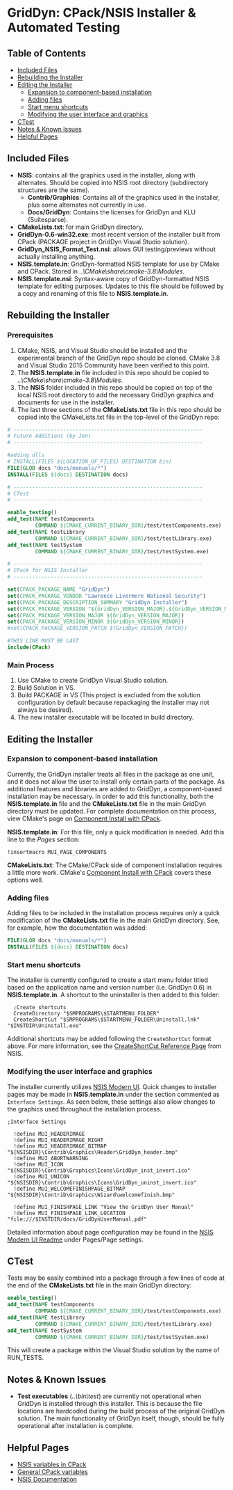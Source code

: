 # GridDyn: CPack/NSIS Installer & Automated Testing

## Table of Contents

- [Included Files](https://github.com/jspero/LLNL#included-files)
- [Rebuilding the Installer](https://github.com/jspero/LLNL#rebuilding-the-installer)
- [Editing the Installer](https://github.com/jspero/LLNL#editing-the-installer)
  - [Expansion to component-based installation](https://github.com/jspero/LLNL#expansion-to-component-based-installation)
  - [Adding files](https://github.com/jspero/LLNL#adding-files)
  - [Start menu shortcuts](https://github.com/jspero/LLNL#start-menu-shortcuts)
  - [Modifying the user interface and graphics](https://github.com/jspero/LLNL/blob/master/README.md#modifying-the-user-interface-and-graphics)
- [CTest](https://github.com/jspero/LLNL#ctest)
- [Notes & Known Issues](https://github.com/jspero/LLNL#notes--known-issues)
- [Helpful Pages](https://github.com/jspero/LLNL#helpful-pages)

## Included Files

- **NSIS**: contains all the graphics used in the installer, along with alternates. Should be copied into NSIS root directory (subdirectory structures are the same).
  - **Contrib/Graphics**: Contains all of the graphics used in the installer, plus some alternates not currently in use.
  - **Docs/GridDyn**: Contains the licenses for GridDyn and KLU (Suitesparse).
- **CMakeLists.txt**: for main GridDyn directory.
- **GridDyn-0.6-win32.exe**: most recent version of the installer built from CPack (PACKAGE project in GridDyn Visual Studio solution).
- **GridDyn_NSIS_Format_Test.nsi**: allows GUI testing/previews without actually installing anything.
- **NSIS.template.in**: GridDyn-formatted NSIS template for use by CMake and CPack. Stored in _..\CMake\share\cmake-3.8\Modules_.
- **NSIS.template.nsi**: Syntax-aware copy of GridDyn-formatted NSIS template for editing purposes. Updates to this file should be followed by a copy and renaming of this file to **NSIS.template.in**.

## Rebuilding the Installer

### Prerequisites

1. CMake, NSIS, and Visual Studio should be installed and the experimental branch of the GridDyn repo should be cloned. CMake 3.8 and Visual Studio 2015 Community have been verified to this point.
2. The **NSIS.template.in** file included in this repo should be copied to _..\CMake\share\cmake-3.8\Modules_.
3. The **NSIS** folder included in this repo should be copied on top of the local NSIS root directory to add the necessary GridDyn graphics and documents for use in the installer.
4. The last three sections of the **CMakeLists.txt** file in this repo should be copied into the CMakeLists.txt file in the top-level of the GridDyn repo:

```CMake
# -------------------------------------------------------------
# Future Additions (by Jen)
# -------------------------------------------------------------

#adding dlls
# INSTALL(FILES ${LOCATION_OF_FILES} DESTINATION bin)
FILE(GLOB docs "docs/manuals/*")
INSTALL(FILES ${docs} DESTINATION docs)

# -------------------------------------------------------------
# CTest
# -------------------------------------------------------------

enable_testing()
add_test(NAME testComponents
         COMMAND ${CMAKE_CURRENT_BINARY_DIR}/test/testComponents.exe)
add_test(NAME testLibrary
         COMMAND ${CMAKE_CURRENT_BINARY_DIR}/test/testLibrary.exe)
add_test(NAME testSystem
         COMMAND ${CMAKE_CURRENT_BINARY_DIR}/test/testSystem.exe)

# -------------------------------------------------------------
# CPack for NSIS Installer
# -------------------------------------------------------------

set(CPACK_PACKAGE_NAME "GridDyn")
set(CPACK_PACKAGE_VENDOR "Lawrence Livermore National Security")
set(CPACK_PACKAGE_DESCRIPTION_SUMMARY "GridDyn Installer")
set(CPACK_PACKAGE_VERSION "${GridDyn_VERSION_MAJOR}.${GridDyn_VERSION_MINOR}")
set(CPACK_PACKAGE_VERSION_MAJOR ${GridDyn_VERSION_MAJOR})
set(CPACK_PACKAGE_VERSION_MINOR ${GridDyn_VERSION_MINOR})
#set(CPACK_PACKAGE_VERSION_PATCH ${GridDyn_VERSION_PATCH})

#THIS LINE MUST BE LAST
include(CPack)
```

### Main Process

1. Use CMake to create GridDyn Visual Studio solution.
2. Build Solution in VS.
3. Build PACKAGE in VS (This project is excluded from the solution configuration by default because repackaging the installer may not always be desired).
4. The new installer executable will be located in build directory.

## Editing the Installer

### Expansion to component-based installation

Currently, the GridDyn installer treats all files in the package as one unit, and it does not allow the user to install only certain parts of the package. As additional features and libraries are added to GridDyn, a component-based installation may be necessary. In order to add this functionality, both the **NSIS.template.in** file and the **CMakeLists.txt** file in the main GridDyn directory must be updated. For complete documentation on this process, view CMake's page on [Component Install with CPack](https://cmake.org/Wiki/CMake:Component_Install_With_CPack).

**NSIS.template.in**: For this file, only a quick modification is needed. Add this line to the _Pages_ section:

```nsis
!insertmacro MUI_PAGE_COMPONENTS
```

**CMakeLists.txt**: The CMake/CPack side of component installation requires a little more work. CMake's [Component Install with CPack](https://cmake.org/Wiki/CMake:Component_Install_With_CPack) covers these options well.

### Adding files

Adding files to be included in the installation process requires only a quick modification of the **CMakeLists.txt** file in the main GridDyn directory. See, for example, how the documentation was added:

```CMake
FILE(GLOB docs "docs/manuals/*")
INSTALL(FILES ${docs} DESTINATION docs)
```

### Start menu shortcuts

The installer is currently configured to create a start menu folder titled based on the application name and version number (i.e. GridDyn 0.6) in **NSIS.template.in**. A shortcut to the uninstaller is then added to this folder:

```nsis
  ;Create shortcuts
  CreateDirectory "$SMPROGRAMS\$STARTMENU_FOLDER"
  CreateShortCut "$SMPROGRAMS\$STARTMENU_FOLDER\Uninstall.lnk" "$INSTDIR\Uninstall.exe"
```

Additional shortcuts may be added following the `CreateShortCut` format above. For more information, see the [CreateShortCut Reference Page](http://nsis.sourceforge.net/Reference/CreateShortCut) from NSIS.

### Modifying the user interface and graphics

The installer currently utilizes [NSIS Modern UI](http://nsis.sourceforge.net/Docs/Modern%20UI/Readme.html). Quick changes to installer pages may be made in **NSIS.template.in** under the section commented as `Interface Settings`. As seen below, these settings also allow changes to the graphics used throughout the installation process.

```nsis
;Interface Settings

  !define MUI_HEADERIMAGE
  !define MUI_HEADERIMAGE_RIGHT
  !define MUI_HEADERIMAGE_BITMAP "${NSISDIR}\Contrib\Graphics\Header\GridDyn_header.bmp"
  !define MUI_ABORTWARNING
  !define MUI_ICON "${NSISDIR}\Contrib\Graphics\Icons\GridDyn_inst_invert.ico"
  !define MUI_UNICON "${NSISDIR}\Contrib\Graphics\Icons\GridDyn_uninst_invert.ico"
  !define MUI_WELCOMEFINISHPAGE_BITMAP "${NSISDIR}\Contrib\Graphics\Wizard\welcomefinish.bmp"

  !define MUI_FINISHPAGE_LINK "View the GridDyn User Manual"
  !define MUI_FINISHPAGE_LINK_LOCATION "file:///$INSTDIR/docs/GridDynUserManual.pdf"
```

Detailed information about page configuration may be found in the [NSIS Modern UI Readme](http://nsis.sourceforge.net/Docs/Modern%20UI/Readme.html) under Pages/Page settings.

## CTest

Tests may be easily combined into a package through a few lines of code at the end of the **CMakeLists.txt** file in the main GridDyn directory:

```CMake
enable_testing()
add_test(NAME testComponents
         COMMAND ${CMAKE_CURRENT_BINARY_DIR}/test/testComponents.exe)
add_test(NAME testLibrary
         COMMAND ${CMAKE_CURRENT_BINARY_DIR}/test/testLibrary.exe)
add_test(NAME testSystem
         COMMAND ${CMAKE_CURRENT_BINARY_DIR}/test/testSystem.exe)
```

This will create a package within the Visual Studio solution by the name of RUN_TESTS.

## Notes & Known Issues

- **Test executables** (_..\bin\test_) are currently not operational when GridDyn is installed through this installer. This is because the file locations are hardcoded during the build process of the original GridDyn solution. The main functionality of GridDyn itself, though, should be fully operational after installation is complete.

## Helpful Pages

- [NSIS variables in CPack](https://cmake.org/cmake/help/v3.0/module/CPackNSIS.html)
- [General CPack variables](https://cmake.org/cmake/help/v3.0/module/CPack.html)
- [NSIS Documentation](http://nsis.sourceforge.net/Docs/)
